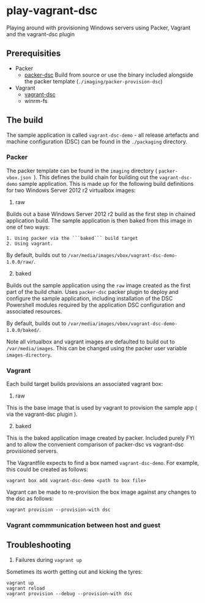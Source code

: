 # play-vagrant-dsc

Playing around with provisioning Windows servers using Packer, Vagrant and the vagrant-dsc plugin

## Prerequisities

- Packer
  - [packer-dsc](https://github.com/mefellows/packer-dsc)
    Build from source or use the binary included alongside the packer template (```./imaging/packer-provision-dsc```)
- Vagrant
  - [vagrant-dsc](https://github.com/mefellows/vagrant-dsc)
  - winrm-fs

## The build

The sample application is called ```vagrant-dsc-demo``` - all release artefacts and machine configuration (DSC) can be found in the ```./packaging``` directory.

### Packer

The packer template can be found in the ```imaging``` directory ( ```packer-vbox.json ```).
This defines the build chain for building out the ```vagrant-dsc-demo``` sample application. This is made up for the following build definitions for two Windows Server 2012 r2 virtualbox images:

1. raw
  
  Builds out a base Windows Server 2012 r2 build as the first step in chained application build.
  The sample application is then baked from this image in one of two ways:
    
    1. Using packer via the ```baked``` build target
    2. Using vagrant.

  By default, builds out to ```/var/media/images/vbox/vagrant-dsc-demo-1.0.0/raw/```.
  
2. baked
  
  Builds out the sample application using the ```raw``` image created as the first part of the build chain.
  Uses ```packer-dsc``` packer plugin to deploy and configure the sample application, including installation of the DSC Powershell modules required by the application DSC configuration and associated resources.

  By default, builds out to ```/var/media/images/vbox/vagrant-dsc-demo-1.0.0/baked/```. 

Note all virtualbox and vagrant images are defaulted to build out to ```/var/media/images```. This can be changed using the packer user variable ```images-directory```.

### Vagrant

Each build target builds provisions an associated vagrant box:

1. raw
  
  This is the base image that is used by vagrant to provision the sample app ( via the vagrant-dsc plugin ).

2. baked
  
  This is the baked application image created by packer. Included purely FYI and to allow the convenient comparison of packer-dsc vs vagrant-dsc provisioned servers.

The Vagrantfile expects to find a box named ```vagrant-dsc-demo```. For example, this could be created as follows:

```shell
vagrant box add vagrant-dsc-demo <path to box file>
```

Vagrant can be made to re-provision the box image against any changes to the dsc as follows:

```shell
vagrant provision --provision-with dsc
```

### Vagrant commmunication between host and guest

## Troubleshooting

1. Failures during ```vagrant up```

  Sometimes its worth getting out and kicking the tyres:

  ```shell
  vagrant up 
  vagrant reload
  vagrant provision --debug --provision-with dsc
  ```

